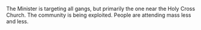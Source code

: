 The Minister is targeting all gangs, but primarily the one near the Holy Cross Church.
The community is being exploited. People are attending mass less and less.